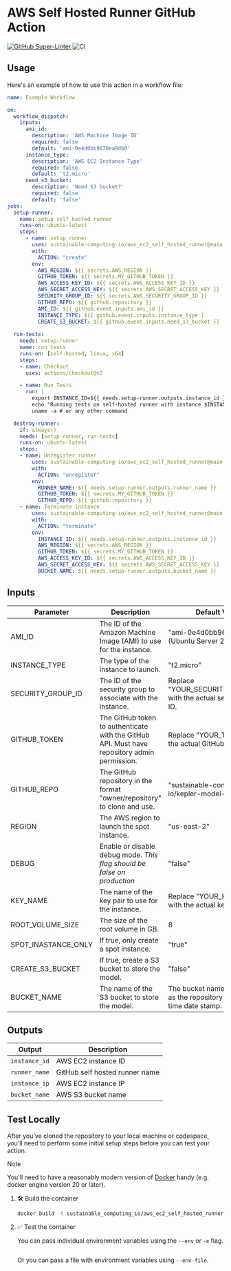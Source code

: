 # AWS Self Hosted Runner GitHub Action

[![GitHub Super-Linter](https://github.com/sustainable-computing-io/aws_ec2_self_hosted_runner/actions/workflows/linter.yml/badge.svg)](https://github.com/super-linter/super-linter)
![CI](https://github.com/sustainable-computing-io/aws_ec2_self_hosted_runner/actions/workflows/ci.yml/badge.svg)

## Usage

Here's an example of how to use this action in a workflow file:

```yaml
name: Example Workflow

on:
  workflow_dispatch:
    inputs:
      ami_id:
        description: 'AWS Machine Image ID'
        required: false
        default: 'ami-0e4d0bb9670ea8db0'
      instance_type:
        description: 'AWS EC2 Instance Type'
        required: false
        default: 't2.micro'
      need_s3_bucket:
        description: 'Need S3 bucket?'
        required: false
        default: 'false'
jobs:
  setup-runner:
    name: setup self hosted runner
    runs-on: ubuntu-latest
    steps:
      - name: setup runner
        uses: sustainable-computing-io/aws_ec2_self_hosted_runner@main
        with:
          ACTION: "create"
        env:
          AWS_REGION: ${{ secrets.AWS_REGION }}
          GITHUB_TOKEN: ${{ secrets.MY_GITHUB_TOKEN }}
          AWS_ACCESS_KEY_ID: ${{ secrets.AWS_ACCESS_KEY_ID }}
          AWS_SECRET_ACCESS_KEY: ${{ secrets.AWS_SECRET_ACCESS_KEY }}
          SECURITY_GROUP_ID: ${{ secrets.AWS_SECURITY_GROUP_ID }}
          GITHUB_REPO: ${{ github.repository }}
          AMI_ID: ${{ github.event.inputs.ami_id }}
          INSTANCE_TYPE: ${{ github.event.inputs.instance_type }
          CREATE_S3_BUCKET: ${{ github.event.inputs.need_s3_bucket }}
  
  run-tests:
    needs: setup-runner
    name: run tests
    runs-on: [self-hosted, linux, x64]
    steps:
    - name: Checkout
      uses: actions/checkout@v2

    - name: Run Tests
      run: |
        export INSTANCE_ID=${{ needs.setup-runner.outputs.instance_id }}
        echo "Running tests on self-hosted runner with instance $INSTANCE_ID"
        uname -a # or any other command

  destroy-runner:
    if: always()
    needs: [setup-runner, run-tests]
    runs-on: ubuntu-latest
    steps:
    - name: Unregister runner
        uses: sustainable-computing-io/aws_ec2_self_hosted_runner@main
        with:
          ACTION: "unregister"
        env:
          RUNNER_NAME: ${{ needs.setup-runner.outputs.runner_name }}
          GITHUB_TOKEN: ${{ secrets.MY_GITHUB_TOKEN }}
          GITHUB_REPO: ${{ github.repository }}
    - name: Terminate instance
        uses: sustainable-computing-io/aws_ec2_self_hosted_runner@main
        with:
          ACTION: "terminate"
        env:
          INSTANCE_ID: ${{ needs.setup-runner.outputs.instance_id }}
          AWS_REGION: ${{ secrets.AWS_REGION }}
          GITHUB_TOKEN: ${{ secrets.MY_GITHUB_TOKEN }}
          AWS_ACCESS_KEY_ID: ${{ secrets.AWS_ACCESS_KEY_ID }}
          AWS_SECRET_ACCESS_KEY: ${{ secrets.AWS_SECRET_ACCESS_KEY }}
          BUCKET_NAME: ${{ needs.setup-runner.outputs.bucket_name }}
```

## Inputs

| Parameter            | Description                                                                                           | Default Value                            |
|----------------------|-------------------------------------------------------------------------------------------------------|------------------------------------------|
| AMI_ID               | The ID of the Amazon Machine Image (AMI) to use for the instance.                                     | "ami-0e4d0bb9670ea8db0" (Ubuntu Server 20.04 LTS) |
| INSTANCE_TYPE        | The type of the instance to launch.                                                                   | "t2.micro"                               |
| SECURITY_GROUP_ID    | The ID of the security group to associate with the instance.                                          | Replace "YOUR_SECURITY_GROUP_ID" with the actual security group ID. |
| GITHUB_TOKEN         | The GitHub token to authenticate with the GitHub API. Must have repository admin permission.          | Replace "YOUR_TOKEN" with the actual GitHub token. |
| GITHUB_REPO          | The GitHub repository in the format "owner/repository" to clone and use.                              | "sustainable-computing-io/kepler-model-server" |
| REGION               | The AWS region to launch the spot instance.                                                           | "us-east-2"                              |
| DEBUG                | Enable or disable debug mode.  *This flag should be false on production*                              | "false"                                  |
| KEY_NAME             | The name of the key pair to use for the instance.                                                     | Replace "YOUR_KEY_NAME" with the actual key pair name. |
| ROOT_VOLUME_SIZE     | The size of the root volume in GB.                                                                    | 8                                      |
| SPOT_INASTANCE_ONLY  | If true, only create a spot instance.                                                                 | "true"                                   |
| CREATE_S3_BUCKET     | If true, create a S3 bucket to store the model.                                                       | "false"                                  |
| BUCKET_NAME          | The name of the S3 bucket to store the model.                                                         | The bucket name is the same as the repository name with time date stamp. |

## Outputs

| Output | Description             |
| ------ | ----------------------- |
| `instance_id` | AWS EC2 instance ID |
| `runner_name` | GitHub self hosted runner name |
| `instance_ip` | AWS EC2 instance IP |
| `bucket_name` | AWS S3 bucket name |

## Test Locally

After you've cloned the repository to your local machine or codespace, you'll
need to perform some initial setup steps before you can test your action.

> [!NOTE]
>
> You'll need to have a reasonably modern version of
> [Docker](https://www.docker.com/get-started/) handy (e.g. docker engine
> version 20 or later).

1. :hammer_and_wrench: Build the container

   ```bash
   docker build -t sustainable_computing_io/aws_ec2_self_hosted_runner .
   ```

1. :white_check_mark: Test the container

   You can pass individual environment variables using the `--env` or `-e` flag.

   ```bash
   
   ```

   Or you can pass a file with environment variables using `--env-file`.

   ```bash
   ```
